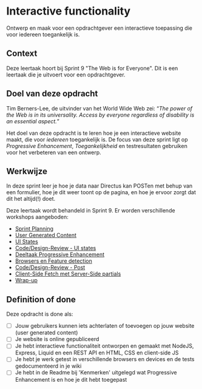 # Interactive functionality

Ontwerp en maak voor een opdrachtgever een interactieve toepassing die voor iedereen toegankelijk is.

## Context

Deze leertaak hoort bij Sprint 9 "The Web is for Everyone". Dit is een leertaak die je uitvoert voor een opdrachtgever.

<!-- In het college S09W1-01-Sprintplanning-The-Web-Is-For-Everyone wordt de opdracht uitgelegd. -->

<!--
Bij deze leertaak hoort de deeltaak:
- [Wireflow](https://github.com/fdnd-task/wireflow) (Sprint 05)
- [UML Diagram](https://github.com/fdnd-task/uml-diagram) (Sprint 08)
- UI States
- [Progressive Enhancement](https://github.com/fdnd-task/progressive-enhancement)
-->

## Doel van deze opdracht

Tim Berners-Lee, de uitvinder van het World Wide Web zei: “_The power of the Web is in its universality. Access by everyone regardless of disability is an essential aspect._”

Het doel van deze opdracht is te leren hoe je een interactieve website maakt, die voor _iedereen_ toegankelijk is. De focus van deze sprint ligt op _Progressive Enhancement_, _Toegankelijkheid_ en testresultaten gebruiken voor het verbeteren van een ontwerp.

## Werkwijze

In deze sprint leer je hoe je data naar Directus kan POSTen met behup van een formulier, hoe je dit weer toont op de pagina, en hoe je ervoor zorgt dat dit het altijd(!) doet.

Deze leertaak wordt behandeld in Sprint 9. Er worden verschillende workshops aangeboden:

- [Sprint Planning](sprint-planning.md)
- [User Generated Content](user-generated-content.md)
- [UI States](ui-states.md)
- [Code/Design-Review - UI states](code-design-review-ui-states.md)
- [Deeltaak Progressive Enhancement](https://github.com/fdnd-task/progressive-enhancement/)
- [Browsers en Feature detection](browsers-en-feature-detection.md)
- [Code/Design-Review - Post](code-design-review-post.md)
- [Client-Side Fetch met Server-Side partials](client-side-fetch.md)
- [Wrap-up](wrap-up.md)

## Definition of done

Deze opdracht is done als:

- [ ] Jouw gebruikers kunnen iets achterlaten of toevoegen op jouw website (user generated content)
- [ ] Je website is online gepubliceerd
- [ ] Je hebt interactieve functionaliteit ontworpen en gemaakt met NodeJS, Express, Liquid en een REST API en HTML, CSS en client-side JS
- [ ] Je hebt je werk getest in verschillende browsers en devices en de tests gedocumenteerd in je wiki
- [ ] Je hebt in de Readme bij 'Kenmerken' uitgelegd wat Progressive Enhancement is en hoe je dit hebt toegepast
